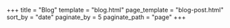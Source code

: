 +++
title = "Blog"
template = "blog.html"
page_template = "blog-post.html"
sort_by = "date"
paginate_by = 5
paginate_path = "page"
+++

